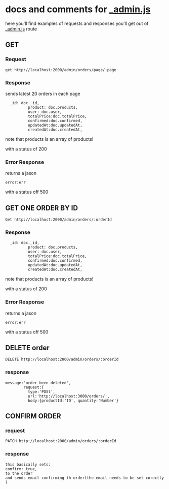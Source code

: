 # docs and comments for [_admin.js](_admin.js)

here you'll find examples of requests and responses you'll get out of [_admin.js](_admin.js) route


## GET 
### Request 

```
get http://localhost:2000/admin/orders/page/:page
```

### Response
sends latest 20 orders in each page 
```
  _id: doc._id,
          product: doc.products,
          user: doc.user,
          totalPrice:doc.totalPrice,
          confirmed:doc.confirmed,
          updatedAt:doc.updatedAt,
          createdAt:doc.createdAt,
```
note that products is an array of products!

with a status of 200
 
 ### Error Response
 
returns a jason 

```
error:err
```

  with a status off 500


## GET ONE ORDER BY ID

  
```
Get http://localhost:2000/admin/orders/:orderId
```

### Response

```
  _id: doc._id,
          product: doc.products,
          user: doc.user,
          totalPrice:doc.totalPrice,
          confirmed:doc.confirmed,
          updatedAt:doc.updatedAt,
          createdAt:doc.createdAt,
```
note that products is an array of products!

with a status of 200
 
 ### Error Response
 
returns a jason 

```
error:err
```

  with a status off 500
  
  
## DELETE order

 
```
DELETE http://localhost:2000/admin/orders/:orderId
```
### response
```
message:'order been deleted',
        request:{
          type:'POSt',
          url:'http://localhost:3000/orders/',
          body:{productId:'ID', quantity:'Number'}
```
## CONFIRM ORDER

### request

```
PATCH http://localhost:2000/admin/orders/:orderId
```
### response
```
this basically sets:
confirm: true,
to the order
and sends email confirming th order(the email needs to be set corectly ) 
```
